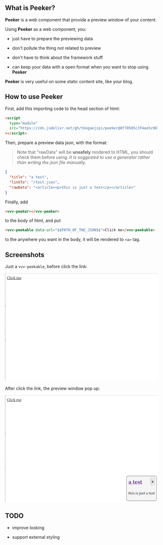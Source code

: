 ## What is Peeker?

**Peeker** is a web component that provide a preview window of your content.

Using **Peeker** as a web component, you:

* just have to prepare the previewing data

* don't pollute the thing not related to preview

* don't have to think about the framework stuff

* can keep your data with a open format when you want to stop using **Peeker**

**Peeker** is very useful on some static content site, like your blog.

## How to use Peeker

First, add this importing code to the head section of html:

```html
<script
  type="module"
  src="https://cdn.jsdelivr.net/gh/tkngaejcpi/peeker@0f70505c3f4ee5c967152bbd7fbad04edc54aa39/peeker.min.js"
></script>
```
Then, prepare a preview data json, with the format:

> Note that "rawData" will be **unsafely** rendered to HTML, you should check them before using. *It is suggested to use a generator rather than writing the json file manually.*

```json
{
  "title": "a test",
  "linkTo": "/test.json",
  "rawData": "<article><p>this is just a test</p></article>"
}
```

Finally, add

```html
<vvv-peeker></vvv-peeker>
```

to the body of html, and put

```html
<vvv-peekable data-url="$$PATH_OF_THE_JSON$$">Click me</vvv-peekable>
```

to the anywhere you want in the body, it will be rendered to `<a>` tag.

## Screenshots

Just a `vvv-peekable`, before click the link:

![](./screenshots/0.jpg)

After click the link, the preview window pop up:

![](./screenshots/1.png)

## TODO

* improve looking

* support external styling